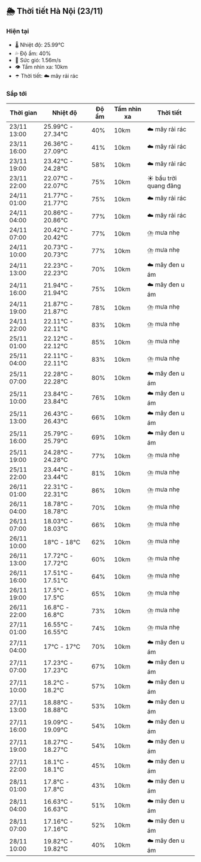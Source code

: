 ## 🌦️ Thời tiết Hà Nội (23/11)

### Hiện tại

- 🌡️ Nhiệt độ: 25.99℃
- 💦 Độ ẩm: 40%
- 💨 Sức gió: 1.56m/s
- 👁️ Tầm nhìn xa: 10km
- ☂️ Thời tiết: ☁️ mây rải rác

### Sắp tới

| Thời gian | Nhiệt độ | Độ ẩm | Tầm nhìn xa | Thời tiết |
| --- | --- | --- | --- | --- |
| 23/11 13:00 | 25.99℃ - 27.34℃ | 40% | 10km | ☁️ mây rải rác |
| 23/11 16:00 | 26.36℃ - 27.09℃ | 41% | 10km | ☁️ mây rải rác |
| 23/11 19:00 | 23.42℃ - 24.28℃ | 58% | 10km | ☁️ mây rải rác |
| 23/11 22:00 | 22.07℃ - 22.07℃ | 75% | 10km | ☀️ bầu trời quang đãng |
| 24/11 01:00 | 21.77℃ - 21.77℃ | 75% | 10km | ☁️ mây rải rác |
| 24/11 04:00 | 20.86℃ - 20.86℃ | 77% | 10km | ☁️ mây rải rác |
| 24/11 07:00 | 20.42℃ - 20.42℃ | 77% | 10km | ⛈️ mưa nhẹ |
| 24/11 10:00 | 20.73℃ - 20.73℃ | 77% | 10km | ⛈️ mưa nhẹ |
| 24/11 13:00 | 22.23℃ - 22.23℃ | 70% | 10km | ☁️ mây đen u ám |
| 24/11 16:00 | 21.94℃ - 21.94℃ | 75% | 10km | ☁️ mây đen u ám |
| 24/11 19:00 | 21.87℃ - 21.87℃ | 78% | 10km | ⛈️ mưa nhẹ |
| 24/11 22:00 | 22.11℃ - 22.11℃ | 83% | 10km | ⛈️ mưa nhẹ |
| 25/11 01:00 | 22.12℃ - 22.12℃ | 85% | 10km | ⛈️ mưa nhẹ |
| 25/11 04:00 | 22.11℃ - 22.11℃ | 83% | 10km | ⛈️ mưa nhẹ |
| 25/11 07:00 | 22.28℃ - 22.28℃ | 80% | 10km | ☁️ mây đen u ám |
| 25/11 10:00 | 23.84℃ - 23.84℃ | 76% | 10km | ☁️ mây đen u ám |
| 25/11 13:00 | 26.43℃ - 26.43℃ | 66% | 10km | ☁️ mây đen u ám |
| 25/11 16:00 | 25.79℃ - 25.79℃ | 69% | 10km | ☁️ mây đen u ám |
| 25/11 19:00 | 24.28℃ - 24.28℃ | 77% | 10km | ⛈️ mưa nhẹ |
| 25/11 22:00 | 23.44℃ - 23.44℃ | 81% | 10km | ⛈️ mưa nhẹ |
| 26/11 01:00 | 22.31℃ - 22.31℃ | 86% | 10km | ⛈️ mưa nhẹ |
| 26/11 04:00 | 18.78℃ - 18.78℃ | 70% | 10km | ⛈️ mưa nhẹ |
| 26/11 07:00 | 18.03℃ - 18.03℃ | 66% | 10km | ⛈️ mưa nhẹ |
| 26/11 10:00 | 18℃ - 18℃ | 62% | 10km | ⛈️ mưa nhẹ |
| 26/11 13:00 | 17.72℃ - 17.72℃ | 60% | 10km | ⛈️ mưa nhẹ |
| 26/11 16:00 | 17.51℃ - 17.51℃ | 64% | 10km | ⛈️ mưa nhẹ |
| 26/11 19:00 | 17.5℃ - 17.5℃ | 65% | 10km | ⛈️ mưa nhẹ |
| 26/11 22:00 | 16.8℃ - 16.8℃ | 73% | 10km | ⛈️ mưa nhẹ |
| 27/11 01:00 | 16.55℃ - 16.55℃ | 74% | 10km | ⛈️ mưa nhẹ |
| 27/11 04:00 | 17℃ - 17℃ | 70% | 10km | ☁️ mây đen u ám |
| 27/11 07:00 | 17.23℃ - 17.23℃ | 67% | 10km | ☁️ mây đen u ám |
| 27/11 10:00 | 18.2℃ - 18.2℃ | 57% | 10km | ☁️ mây đen u ám |
| 27/11 13:00 | 18.88℃ - 18.88℃ | 53% | 10km | ☁️ mây đen u ám |
| 27/11 16:00 | 19.09℃ - 19.09℃ | 54% | 10km | ☁️ mây đen u ám |
| 27/11 19:00 | 18.27℃ - 18.27℃ | 54% | 10km | ☁️ mây đen u ám |
| 27/11 22:00 | 18.1℃ - 18.1℃ | 45% | 10km | ☁️ mây đen u ám |
| 28/11 01:00 | 17.8℃ - 17.8℃ | 43% | 10km | ☁️ mây đen u ám |
| 28/11 04:00 | 16.63℃ - 16.63℃ | 51% | 10km | ☁️ mây đen u ám |
| 28/11 07:00 | 17.16℃ - 17.16℃ | 52% | 10km | ☁️ mây đen u ám |
| 28/11 10:00 | 19.82℃ - 19.82℃ | 40% | 10km | ☁️ mây đen u ám |
